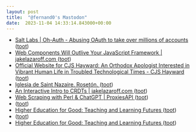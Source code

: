 ```yaml
---
layout: post
title:  "@fernand0's Mastodon"
date:  2023-11-04 14:33:14.843000+00:00
---
```

*  [Salt Labs \| Oh-Auth - Abusing OAuth to take over millions of accounts ](https://salt.security/blog/oh-auth-abusing-oauth-to-take-over-millions-of-account) ([toot](https://mastodon.social/@fernand0/111352767764351899))
*  [Web Components Will Outlive Your JavaScript Framework \| jakelazaroff.com ](https://jakelazaroff.com/words/web-components-will-outlive-your-javascript-framework) ([toot](https://mastodon.social/@fernand0/111352444824749303))
*  [Official Website for CJS Hayward: An Orthodox Apologist Interested in Vibrant Human Life in Troubled Technological Times - CJS Hayward ](https://cjshayward.com/woke-on-poetry) ([toot](https://mastodon.social/@fernand0/111352360827482534))
*  [Iglesia de Saint Nazaire. Rosetón. ](https://www.flickr.com/photos/fernand0/53304781404) ([toot](https://mastodon.social/@fernand0/111352120795500485))
*  [An Interactive Intro to CRDTs \| jakelazaroff.com ](https://jakelazaroff.com/words/an-interactive-intro-to-crdts) ([toot](https://mastodon.social/@fernand0/111351971136274844))
*  [Web Scraping with Perl & ChatGPT \| ProxiesAPI ](https://proxiesapi.com/articles/web-scraping-with-perl-chatgp) ([toot](https://mastodon.social/@fernand0/111351836691015721))
*  [ ](https://masto.es/@Game8oy_72) ([toot](https://mastodon.social/@fernand0/111351708988558863))
*  [Higher Education for Good: Teaching and Learning Futures ](https://www.openbookpublishers.com/books/10.11647/obp.036) ([toot](https://mastodon.social/@fernand0/111351649432187305))
*  [ ](https://mastodon.social/users/fernand0/statuses/111351430078241786/activity) ([toot](https://mastodon.social/users/fernand0/statuses/111351430078241786/activity))
*  [Higher Education for Good: Teaching and Learning Futures ](https://www.openbookpublishers.com/books/10.11647/obp.036) ([toot](https://mastodon.social/@fernand0/111351296454946345))
